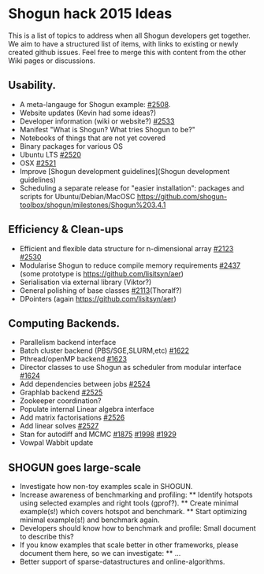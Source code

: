 # Shogun hack 2015 Ideas
This is a list of topics to address when all Shogun developers get together. We aim to have a structured list of items, with links to existing or newly created github issues. Feel free to merge this with content from the other Wiki pages or discussions.

## Usability.
* A meta-langauge for Shogun example: [#2508](https://github.com/shogun-toolbox/shogun/issues/2508). 
* Website updates (Kevin had some ideas?)
 * Developer information (wiki or website?) [#2533](https://github.com/shogun-toolbox/shogun/issues/2533)
* Manifest "What is Shogun? What tries Shogun to be?"
* Notebooks of things that are not yet covered
* Binary packages for various OS 
 * Ubuntu LTS [#2520](https://github.com/shogun-toolbox/shogun/issues/2520)
 * OSX [#2521](https://github.com/shogun-toolbox/shogun/issues/2521)
* Improve [Shogun development guidelines](Shogun development guidelines)
* Scheduling a separate release for "easier installation": packages and scripts for Ubuntu/Debian/MacOSC
  https://github.com/shogun-toolbox/shogun/milestones/Shogun%203.4.1

## Efficiency & Clean-ups
* Efficient and flexible data structure for n-dimensional array [#2123](https://github.com/shogun-toolbox/shogun/issues/2123) [#2530](https://github.com/shogun-toolbox/shogun/issues/2530) 
* Modularise Shogun to reduce compile memory requirements [#2437](https://github.com/shogun-toolbox/shogun/issues/2437) (some prototype is https://github.com/lisitsyn/aer)
* Serialisation via external library (Viktor?)
* General polishing of base classes [#2113](https://github.com/shogun-toolbox/shogun/issues/2113)(Thoralf?)
* DPointers (again https://github.com/lisitsyn/aer)

## Computing Backends.
* Parallelism backend interface
 * Batch cluster backend (PBS/SGE,SLURM,etc) [#1622](https://github.com/shogun-toolbox/shogun/issues/1622)
 * Pthread/openMP backend [#1623](https://github.com/shogun-toolbox/shogun/issues/1623)
 * Director classes to use Shogun as scheduler from modular interface [#1624](https://github.com/shogun-toolbox/shogun/issues/1624)
 * Add dependencies between jobs [#2524](https://github.com/shogun-toolbox/shogun/issues/2524)
 * Graphlab backend [#2525](https://github.com/shogun-toolbox/shogun/issues/2525)
 * Zookeeper coordination?
* Populate internal Linear algebra interface
 * Add matrix factorisations [#2526](https://github.com/shogun-toolbox/shogun/issues/2526)
 * Add linear solves [#2527](https://github.com/shogun-toolbox/shogun/issues/2527)
* Stan for autodiff and MCMC [#1875](https://github.com/shogun-toolbox/shogun/issues/1875) [#1998](https://github.com/shogun-toolbox/shogun/issues/1998) [#1929](https://github.com/shogun-toolbox/shogun/issues/1929) 
* Vowpal Wabbit update

## SHOGUN goes large-scale
* Investigate how non-toy examples scale in SHOGUN.
* Increase awareness of benchmarking and profiling:
** Identify hotspots using selected examples and right tools (gprof?).
** Create minimal example(s!) which covers hotspot and benchmark.
** Start optimizing minimal example(s!) and benchmark again.
* Developers should know how to benchmark and profile: Small document to describe this?
* If you know examples that scale better in other frameworks, please document them here, so we can investigate:
** ...
* Better support of sparse-datastructures and online-algorithms.

